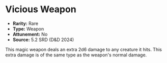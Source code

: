 # Vicious Weapon

- **Rarity:** Rare
- **Type:** Weapon
- **Attunement:** No
- **Source:** 5.2 SRD (D&D 2024)

This magic weapon deals an extra 2d6 damage to any creature it hits. This extra damage is of the same type as the weapon's normal damage.
